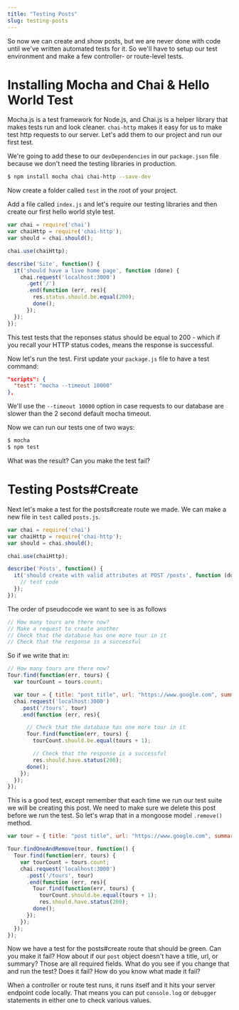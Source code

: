 ```yaml
---
title: "Testing Posts"
slug: testing-posts
---
```


So now we can create and show posts, but we are never done with code until we've written automated tests for it. So we'll have to setup our test environment and make a few controller- or route-level tests.

# Installing Mocha and Chai & Hello World Test

Mocha.js is a test framework for Node.js, and Chai.js is a helper library that makes tests run and look cleaner. `chai-http` makes it easy for us to make test http requests to our server. Let's add them to our project and run our first test.

We're going to add these to our `devDependencies` in our `package.json` file because we don't need the testing libraries in production.

```bash
$ npm install mocha chai chai-http --save-dev
```

Now create a folder called `test` in the root of your project.

Add a file called `index.js` and let's require our testing libraries and then create our first hello world style test.

```js
var chai = require('chai')
var chaiHttp = require('chai-http');
var should = chai.should();

chai.use(chaiHttp);

describe('Site', function() {
  it('should have a live home page', function (done) {
    chai.request('localhost:3000')
      .get('/')
      .end(function (err, res){
        res.status.should.be.equal(200);
        done();
      });
  });
});
```

This test tests that the reponses status should be equal to 200 - which if you recall your HTTP status codes, means the response is successful.

Now let's run the test. First update your `package.js` file to have a test command:

```json
"scripts": {
  "test": "mocha --timeout 10000"
},
```

We'll use the `--timeout 10000` option in case requests to our database are slower than the 2 second default mocha timeout.

Now we can run our tests one of two ways:
```bash
$ mocha
$ npm test
```

What was the result? Can you make the test fail?

# Testing Posts#Create

Next let's make a test for the posts#create route we made. We can make a new file in `test` called `posts.js`.

```js
var chai = require('chai')
var chaiHttp = require('chai-http');
var should = chai.should();

chai.use(chaiHttp);

describe('Posts', function() {
  it('should create with valid attributes at POST /posts', function (done) {
    // test code
  });
});
```

The order of pseudocode we want to see is as follows

```js
// How many tours are there now?
// Make a request to create another
// Check that the database has one more tour in it
// Check that the response is a successful
```

So if we write that in:

```js
// How many tours are there now?
Tour.find(function(err, tours) {
  var tourCount = tours.count;

  var tour = { title: "post title", url: "https://www.google.com", summary: "post summary" }
  chai.request('localhost:3000')
    .post('/tours', tour)
    .end(function (err, res){

      // Check that the database has one more tour in it
      Tour.find(function(err, tours) {
        tourCount.should.be.equal(tours + 1);

        // Check that the response is a successful
        res.should.have.status(200);
      done();
    });
  });
});
```

This is a good test, except remember that each time we run our test suite we will be creating this post. We need to make sure we delete this post before we run the test. So let's wrap that in a mongoose model `.remove()` method.


```js
var tour = { title: "post title", url: "https://www.google.com", summary: "post summary" }

Tour.findOneAndRemove(tour, function() {
  Tour.find(function(err, tours) {
    var tourCount = tours.count;
    chai.request('localhost:3000')
      .post('/tours', tour)
      .end(function (err, res){
        Tour.find(function(err, tours) {
          tourCount.should.be.equal(tours + 1);
          res.should.have.status(200);
        done();
      });
    });
  });
});
```

Now we have a test for the posts#create route that should be green. Can you make it fail? How about if our `post` object doesn't have a title, url, or summary? Those are all required fields. What do you see if you change that and run the test? Does it fail? How do you know what made it fail?

When a controller or route test runs, it runs itself and it hits your server endpoint code locally. That means you can put `console.log` or `debugger` statements in either one to check various values.
